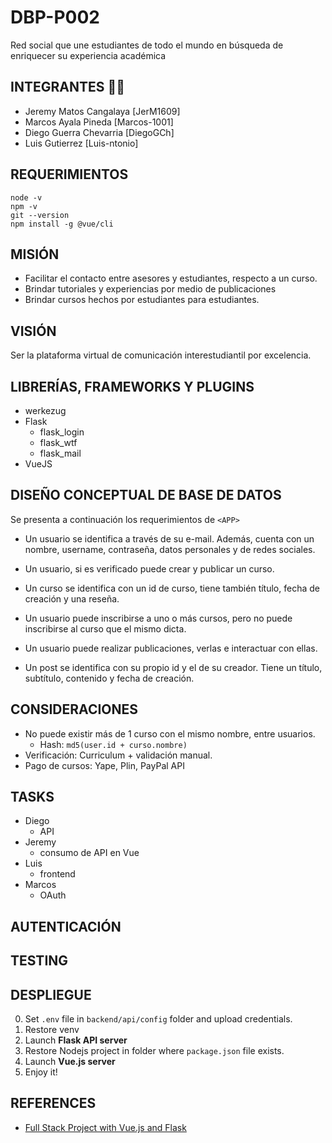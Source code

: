 # **DBP-P002**

Red social que une estudiantes de todo el mundo en búsqueda de enriquecer su experiencia académica

## INTEGRANTES 🙋‍♂️

- Jeremy Matos Cangalaya [JerM1609]
- Marcos Ayala Pineda [Marcos-1001]
- Diego Guerra Chevarria [DiegoGCh]
- Luis Gutierrez [Luis-ntonio]

## REQUERIMIENTOS
```
node -v
npm -v
git --version
npm install -g @vue/cli
``` 

## MISIÓN

- Facilitar el contacto entre asesores y estudiantes, respecto a un curso.
- Brindar tutoriales y experiencias por medio de publicaciones
- Brindar cursos hechos por estudiantes para estudiantes.

## VISIÓN

Ser la plataforma virtual de comunicación interestudiantil por excelencia.

## LIBRERÍAS, FRAMEWORKS Y PLUGINS

- werkezug
- Flask
    - flask_login
    - flask_wtf
    - flask_mail
- VueJS

## DISEÑO CONCEPTUAL DE BASE DE DATOS

Se presenta a continuación los requerimientos de `<APP>`

- Un usuario se identifica a través de su e-mail. Además, cuenta con un nombre, username, contraseña, datos personales y de redes sociales.

- Un usuario, si es verificado puede crear y publicar un curso.

- Un curso se identifica con un id de curso, tiene también título, fecha de creación y una reseña. 

- Un usuario puede inscribirse a uno o más cursos, pero no puede inscribirse al curso que el mismo dicta.

- Un usuario puede realizar publicaciones, verlas e interactuar con ellas.

- Un post se identifica con su propio id y el de su creador. Tiene un título, subtítulo, contenido y fecha de creación.

## CONSIDERACIONES
- No puede existir más de 1 curso con el mismo nombre, entre usuarios.
    - Hash: `md5(user.id + curso.nombre)`
- Verificación: Curriculum + validación manual.
- Pago de cursos: Yape, Plin, PayPal API

## TASKS

- Diego
    - API
- Jeremy
    - consumo de API en Vue
- Luis
    - frontend
- Marcos
    - OAuth 

## AUTENTICACIÓN

## TESTING

## DESPLIEGUE

0. Set `.env` file in `backend/api/config` folder and upload credentials.
1. Restore venv
2. Launch **Flask API server** 
3. Restore Nodejs project in folder where `package.json` file exists.
4. Launch **Vue.js server**    
5. Enjoy it!

## REFERENCES

- [Full Stack Project with Vue.js and Flask](https://www.youtube.com/watch?v=lenV5aVOMp8)